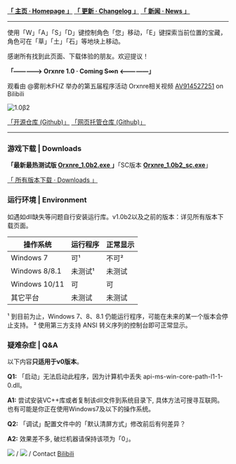 **[「 主页 · Homepage 」](https://orxnre.github.io/) [「 更新 · Changelog 」](https://orxnre.github.io/c) [「 新闻 · News 」](https://orxnre.github.io/n)**

****

使用「W」「A」「S」「D」键控制角色「您」移动，「E」键探索当前位置的宝藏，角色可在「草」「土」「石」等地块上移动。

感谢所有找到此页面、下载体验的朋友。欢迎提议！

**「—————> Orxnre 1.0 · Coming S∞n <—————」**

观看由 @雾削木FHZ 举办的第五届程序活动 Orxnre相关视频 [AV914527251](https://b23.tv/av914527251) on Bilibili

![](https://img.itch.zone/aW1nLzEyOTk2NDc2LnBuZw==/original/414qlJ.png "1.0β2")

[「开源仓库 (Github)」](https://github.com/Xnye/Orxnre) [「网页托管仓库 (Github)」](https://github.com/Orxnre/orxnre.github.io)

****

### 游戏下载 | Downloads

**「最新最热测试版 [Orxnre_1.0b2.exe ](https://github.com/Xnye/Orxnre/releases/download/v1.0-beta.2/Orxnre_1.0b2.exe)」**「SC版本 **[Orxnre_1.0b2_sc.exe](https://github.com/Xnye/Orxnre/releases/download/v1.0-beta.2/Orxnre_1.0b2_sc.exe)**」

[「 所有版本下载 · Downloads 」](https://orxnre.github.io/d)

### 运行环境 | Environment

如遇如dll缺失等问题自行安装运行库。v1.0b2以及之前的版本：详见所有版本下载页面。

操作系统     | 运行程序 | 正常显示
-------- | ----- | -----
Windows 7  | 可¹ | 不可²
Windows 8/8.1  | 未测试¹ | 未测试
Windows 10/11  | 可 | 可
其它平台 | 未测试 | 未测试

¹ 到目前为止，Windows 7、8、8.1 仍能运行程序，可能在未来的某一个版本会停止支持。
² 使用第三方支持 ANSI 转义序列的控制台即可正常显示。

### 疑难杂症 | Q&A

以下内容**只适用于v0版本**。

**Q1:** 「启动」无法启动此程序，因为计算机中丢失 api-ms-win-core-path-l1-1-0.dll。

**A1:** 尝试安装VC++库或者复制该dll文件到系统目录下, 具体方法可搜寻互联网。也有可能是你正在使用Windows7及以下的操作系统。

**Q2:** 「调试」配置文件中的「默认清屏方式」修改前后有何差异？

**A2:** 效果差不多, 破烂机器请保持该项为「0」。

![](https://badges.toozhao.com/badges/01GS58QJQJFWKEXSF496KM0VQN/green.svg) / ![](https://img.shields.io/github/downloads/Xnye/Orxnre/total?label=Downloads&style=flat-square) / Contact [Bilibili](https://space.bilibili.com/357881808)

